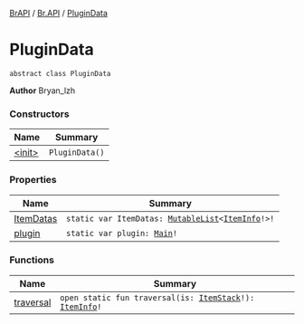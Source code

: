 [BrAPI](../../index.md) / [Br.API](../index.md) / [PluginData](./index.md)

# PluginData

`abstract class PluginData`

**Author**
Bryan_lzh

### Constructors

| Name | Summary |
|---|---|
| [&lt;init&gt;](-init-.md) | `PluginData()` |

### Properties

| Name | Summary |
|---|---|
| [ItemDatas](-item-datas.md) | `static var ItemDatas: `[`MutableList`](https://kotlinlang.org/api/latest/jvm/stdlib/kotlin.collections/-mutable-list/index.html)`<`[`ItemInfo`](../-item-info/index.md)`!>!` |
| [plugin](plugin.md) | `static var plugin: `[`Main`](../-main/index.md)`!` |

### Functions

| Name | Summary |
|---|---|
| [traversal](traversal.md) | `open static fun traversal(is: `[`ItemStack`](https://hub.spigotmc.org/javadocs/spigot/org/bukkit/inventory/ItemStack.html)`!): `[`ItemInfo`](../-item-info/index.md)`!` |
